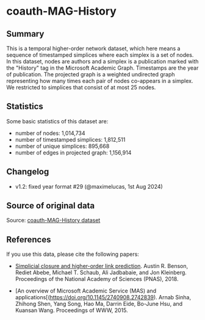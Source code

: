 # coauth-MAG-History

## Summary

This is a temporal higher-order network dataset, which here means a sequence of timestamped simplices where each simplex is a set of nodes. In this dataset, nodes are authors and a simplex is a publication marked with the "History" tag in the Microsoft Academic Graph. Timestamps are the year of publication. The projected graph is a weighted undirected graph representing how many times each pair of nodes co-appears in a simplex. We restricted to simplices that consist of at most 25 nodes. 

## Statistics

Some basic statistics of this dataset are:
* number of nodes: 1,014,734
* number of timestamped simplices: 1,812,511
* number of unique simplices: 895,668
* number of edges in projected graph: 1,156,914

## Changelog

- v1.2: fixed year format #29 (@maximelucas, 1st Aug 2024)

## Source of original data

Source: [coauth-MAG-History dataset](https://www.cs.cornell.edu/~arb/data/coauth-MAG-History/)

## References

If you use this data, please cite the following papers:

* [Simplicial closure and higher-order link prediction](https://doi.org/10.1073/pnas.1800683115). 
Austin R. Benson, Rediet Abebe, Michael T. Schaub, Ali Jadbabaie, and Jon Kleinberg. 
Proceedings of the National Academy of Sciences (PNAS), 2018.

* [An overview of Microsoft Academic Service (MAS) and applications[(https://doi.org/10.1145/2740908.2742839).
Arnab Sinha, Zhihong Shen, Yang Song, Hao Ma, Darrin Eide, Bo-June Hsu, and Kuansan Wang. 
Proceedings of WWW, 2015. 